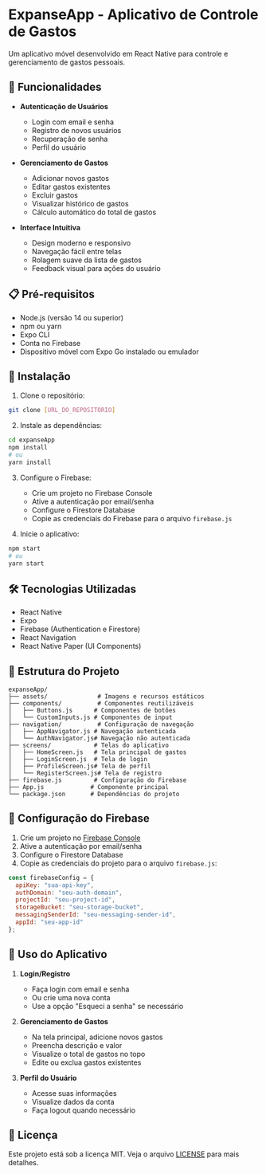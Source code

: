 # ExpanseApp - Aplicativo de Controle de Gastos

Um aplicativo móvel desenvolvido em React Native para controle e gerenciamento de gastos pessoais.

## 🚀 Funcionalidades

- **Autenticação de Usuários**
  - Login com email e senha
  - Registro de novos usuários
  - Recuperação de senha
  - Perfil do usuário

- **Gerenciamento de Gastos**
  - Adicionar novos gastos
  - Editar gastos existentes
  - Excluir gastos
  - Visualizar histórico de gastos
  - Cálculo automático do total de gastos

- **Interface Intuitiva**
  - Design moderno e responsivo
  - Navegação fácil entre telas
  - Rolagem suave da lista de gastos
  - Feedback visual para ações do usuário

## 📋 Pré-requisitos

- Node.js (versão 14 ou superior)
- npm ou yarn
- Expo CLI
- Conta no Firebase
- Dispositivo móvel com Expo Go instalado ou emulador

## 🔧 Instalação

1. Clone o repositório:
```bash
git clone [URL_DO_REPOSITÓRIO]
```

2. Instale as dependências:
```bash
cd expanseApp
npm install
# ou
yarn install
```

3. Configure o Firebase:
   - Crie um projeto no Firebase Console
   - Ative a autenticação por email/senha
   - Configure o Firestore Database
   - Copie as credenciais do Firebase para o arquivo `firebase.js`

4. Inicie o aplicativo:
```bash
npm start
# ou
yarn start
```

## 🛠️ Tecnologias Utilizadas

- React Native
- Expo
- Firebase (Authentication e Firestore)
- React Navigation
- React Native Paper (UI Components)

## 📱 Estrutura do Projeto

```
expanseApp/
├── assets/              # Imagens e recursos estáticos
├── components/          # Componentes reutilizáveis
│   ├── Buttons.js      # Componentes de botões
│   └── CustomInputs.js # Componentes de input
├── navigation/          # Configuração de navegação
│   ├── AppNavigator.js # Navegação autenticada
│   └── AuthNavigator.js# Navegação não autenticada
├── screens/            # Telas do aplicativo
│   ├── HomeScreen.js   # Tela principal de gastos
│   ├── LoginScreen.js  # Tela de login
│   ├── ProfileScreen.js# Tela de perfil
│   └── RegisterScreen.js# Tela de registro
├── firebase.js         # Configuração do Firebase
├── App.js             # Componente principal
└── package.json       # Dependências do projeto
```

## 🔐 Configuração do Firebase

1. Crie um projeto no [Firebase Console](https://console.firebase.google.com)
2. Ative a autenticação por email/senha
3. Configure o Firestore Database
4. Copie as credenciais do projeto para o arquivo `firebase.js`:

```javascript
const firebaseConfig = {
  apiKey: "sua-api-key",
  authDomain: "seu-auth-domain",
  projectId: "seu-project-id",
  storageBucket: "seu-storage-bucket",
  messagingSenderId: "seu-messaging-sender-id",
  appId: "seu-app-id"
};
```

## 📱 Uso do Aplicativo

1. **Login/Registro**
   - Faça login com email e senha
   - Ou crie uma nova conta
   - Use a opção "Esqueci a senha" se necessário

2. **Gerenciamento de Gastos**
   - Na tela principal, adicione novos gastos
   - Preencha descrição e valor
   - Visualize o total de gastos no topo
   - Edite ou exclua gastos existentes

3. **Perfil do Usuário**
   - Acesse suas informações
   - Visualize dados da conta
   - Faça logout quando necessário


## 📄 Licença

Este projeto está sob a licença MIT. Veja o arquivo [LICENSE](LICENSE) para mais detalhes.
